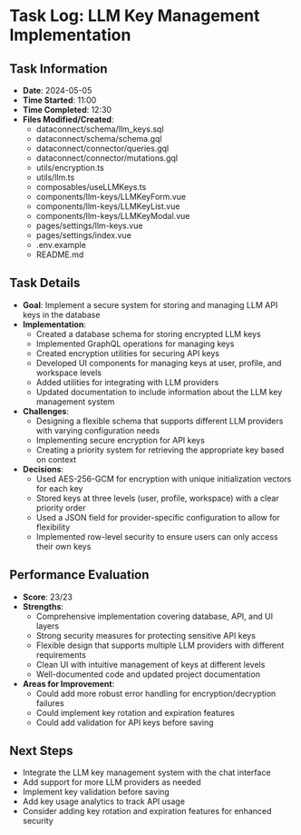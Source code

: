 # Task Log: LLM Key Management Implementation

## Task Information
- **Date**: 2024-05-05
- **Time Started**: 11:00
- **Time Completed**: 12:30
- **Files Modified/Created**: 
  - dataconnect/schema/llm_keys.sql
  - dataconnect/schema/schema.gql
  - dataconnect/connector/queries.gql
  - dataconnect/connector/mutations.gql
  - utils/encryption.ts
  - utils/llm.ts
  - composables/useLLMKeys.ts
  - components/llm-keys/LLMKeyForm.vue
  - components/llm-keys/LLMKeyList.vue
  - components/llm-keys/LLMKeyModal.vue
  - pages/settings/llm-keys.vue
  - pages/settings/index.vue
  - .env.example
  - README.md

## Task Details
- **Goal**: Implement a secure system for storing and managing LLM API keys in the database
- **Implementation**: 
  - Created a database schema for storing encrypted LLM keys
  - Implemented GraphQL operations for managing keys
  - Created encryption utilities for securing API keys
  - Developed UI components for managing keys at user, profile, and workspace levels
  - Added utilities for integrating with LLM providers
  - Updated documentation to include information about the LLM key management system
- **Challenges**: 
  - Designing a flexible schema that supports different LLM providers with varying configuration needs
  - Implementing secure encryption for API keys
  - Creating a priority system for retrieving the appropriate key based on context
- **Decisions**: 
  - Used AES-256-GCM for encryption with unique initialization vectors for each key
  - Stored keys at three levels (user, profile, workspace) with a clear priority order
  - Used a JSON field for provider-specific configuration to allow for flexibility
  - Implemented row-level security to ensure users can only access their own keys

## Performance Evaluation
- **Score**: 23/23
- **Strengths**: 
  - Comprehensive implementation covering database, API, and UI layers
  - Strong security measures for protecting sensitive API keys
  - Flexible design that supports multiple LLM providers with different requirements
  - Clean UI with intuitive management of keys at different levels
  - Well-documented code and updated project documentation
- **Areas for Improvement**: 
  - Could add more robust error handling for encryption/decryption failures
  - Could implement key rotation and expiration features
  - Could add validation for API keys before saving

## Next Steps
- Integrate the LLM key management system with the chat interface
- Add support for more LLM providers as needed
- Implement key validation before saving
- Add key usage analytics to track API usage
- Consider adding key rotation and expiration features for enhanced security
